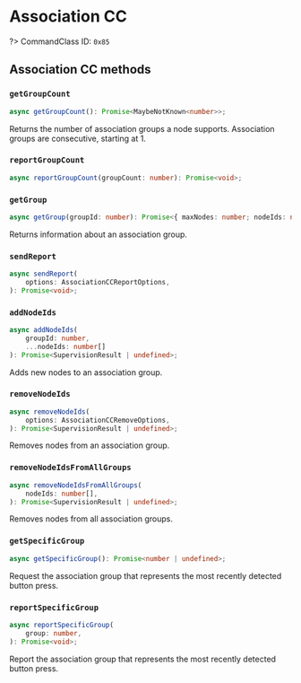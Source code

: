 # Association CC

?> CommandClass ID: `0x85`

## Association CC methods

### `getGroupCount`

```ts
async getGroupCount(): Promise<MaybeNotKnown<number>>;
```

Returns the number of association groups a node supports.
Association groups are consecutive, starting at 1.

### `reportGroupCount`

```ts
async reportGroupCount(groupCount: number): Promise<void>;
```

### `getGroup`

```ts
async getGroup(groupId: number): Promise<{ maxNodes: number; nodeIds: number[]; } | undefined>;
```

Returns information about an association group.

### `sendReport`

```ts
async sendReport(
	options: AssociationCCReportOptions,
): Promise<void>;
```

### `addNodeIds`

```ts
async addNodeIds(
	groupId: number,
	...nodeIds: number[]
): Promise<SupervisionResult | undefined>;
```

Adds new nodes to an association group.

### `removeNodeIds`

```ts
async removeNodeIds(
	options: AssociationCCRemoveOptions,
): Promise<SupervisionResult | undefined>;
```

Removes nodes from an association group.

### `removeNodeIdsFromAllGroups`

```ts
async removeNodeIdsFromAllGroups(
	nodeIds: number[],
): Promise<SupervisionResult | undefined>;
```

Removes nodes from all association groups.

### `getSpecificGroup`

```ts
async getSpecificGroup(): Promise<number | undefined>;
```

Request the association group that represents the most recently detected button press.

### `reportSpecificGroup`

```ts
async reportSpecificGroup(
	group: number,
): Promise<void>;
```

Report the association group that represents the most recently detected button press.
